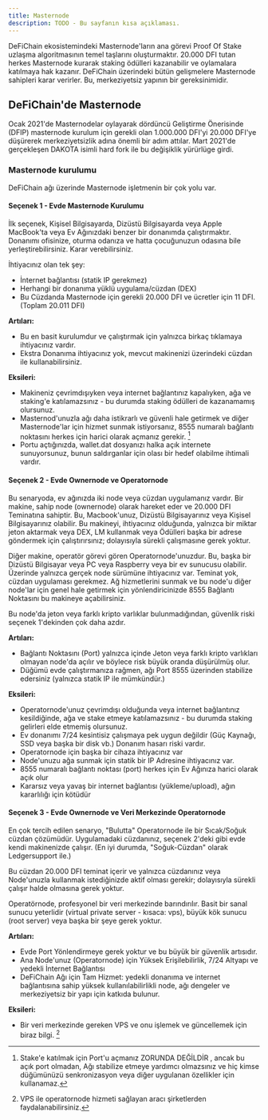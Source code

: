 ```yaml
---
title: Masternode
description: TODO - Bu sayfanın kısa açıklaması.
---
```


DeFiChain ekosistemindeki Masternode'ların ana görevi Proof Of Stake uzlaşma algoritmasının temel taşlarını oluşturmaktır. 20.000 DFI tutan herkes Masternode kurarak staking ödülleri kazanabilir ve oylamalara katılmaya hak kazanır. DeFiChain üzerindeki bütün gelişmelere Masternode sahipleri karar verirler. Bu, merkeziyetsiz yapının bir gereksinimidir.

## DeFiChain'de Masternode

Ocak 2021'de Masternodelar oylayarak dördüncü Geliştirme Önerisinde (DFIP) masternode kurulum için gerekli olan 1.000.000 DFI'yi 20.000 DFI'ye düşürerek merkeziyetsizlik adına önemli bir adım attılar. Mart 2021'de gerçekleşen DAKOTA isimli hard fork ile bu değişiklik yürürlüge girdi.

### Masternode kurulumu

DeFiChain ağı üzerinde Masternode işletmenin bir çok yolu var.

#### Seçenek 1 - Evde Masternode Kurulumu

İlk seçenek, Kişisel Bilgisayarda, Dizüstü Bilgisayarda veya Apple MacBook'ta veya Ev Ağınızdaki benzer bir donanımda çalıştırmaktır. Donanımı ofisinize, oturma odanıza ve hatta çocuğunuzun odasına bile yerleştirebilirsiniz. Karar verebilirsiniz.

İhtiyacınız olan tek şey:

- İnternet bağlantısı (statik IP gerekmez)
- Herhangi bir donanıma yüklü uygulama/cüzdan (DEX)
- Bu Cüzdanda Masternode için gerekli 20.000 DFI ve ücretler için 11 DFI. (Toplam 20.011 DFI)

**Artıları:**

- Bu en basit kurulumdur ve çalıştırmak için yalnızca birkaç tıklamaya ihtiyacınız vardır.
- Ekstra Donanıma ihtiyacınız yok, mevcut makinenizi üzerindeki cüzdan ile kullanabilirsiniz.

**Eksileri:**

- Makineniz çevrimdışıyken veya internet bağlantınız kapalıyken, ağa ve staking'e katılamazsınız - bu durumda staking ödülleri de kazanamamış olursunuz.
- Masternod'unuzla ağı daha istikrarlı ve güvenli hale getirmek ve diğer Masternode'lar için hizmet sunmak istiyorsanız, 8555 numaralı bağlantı noktasını herkes için harici olarak açmanız gerekir. [^1]
- Portu açtığınızda, wallet.dat dosyanızı halka açık internete sunuyorsunuz, bunun saldırganlar için olası bir hedef olabilme ihtimali vardır.

#### Seçenek 2 - Evde Ownernode ve Operatornode

Bu senaryoda, ev ağınızda iki node veya cüzdan uygulamanız vardır. Bir makine, sahip node (ownernode) olarak hareket eder ve 20.000 DFI Teminatına sahiptir. Bu, Macbook'unuz, Dizüstü Bilgisayarınız veya Kişisel Bilgisayarınız olabilir. Bu makineyi, ihtiyacınız olduğunda, yalnızca bir miktar jeton aktarmak veya DEX, LM kullanmak veya Ödülleri başka bir adrese göndermek için çalıştırırsınız; dolayısıyla sürekli çalışmasıne gerek yoktur.

Diğer makine, operatör görevi gören Operatornode'unuzdur. Bu, başka bir Dizüstü Bilgisayar veya PC veya Raspberry veya bir ev sunucusu olabilir. Üzerinde yalnızca gerçek node sürümüne ihtiyacınız var. Teminat yok, cüzdan uygulaması gerekmez. Ağ hizmetlerini sunmak ve bu node'u diğer node'lar için genel hale getirmek için yönlendiricinizde 8555 Bağlantı Noktasını bu makineye açabilirsiniz.

Bu node'da jeton veya farklı kripto varlıklar bulunmadığından, güvenlik riski seçenek 1'dekinden çok daha azdır.

**Artıları:**

- Bağlantı Noktasını (Port) yalnızca içinde Jeton veya farklı kripto varlıkları olmayan node'da açılır ve böylece risk büyük oranda düşürülmüş olur.
- Düğümü evde çalıştırmanıza rağmen, ağı Port 8555 üzerinden stabilize edersiniz (yalnızca statik IP ile mümkündür.)

**Eksileri:**

- Operatornode'unuz çevrimdışı olduğunda veya internet bağlantınız kesildiğinde, ağa ve stake etmeye katılamazsınız - bu durumda staking gelirleri elde etmemiş olursunuz.
- Ev donanımı 7/24 kesintisiz çalışmaya pek uygun değildir (Güç Kaynağı, SSD veya başka bir disk vb.) Donanım hasarı riski vardır.
- Operatornode için başka bir cihaza ihtiyacınız var
- Node'unuzu ağa sunmak için statik bir IP Adresine ihtiyacınız var.
- 8555 numaralı bağlantı noktası (port) herkes için Ev Ağınıza harici olarak açık olur
- Kararsız veya yavaş bir internet bağlantısı (yükleme/upload), ağın kararlılığı için kötüdür

#### Seçenek 3 - Evde Ownernode ve Veri Merkezinde Operatornode

En çok tercih edilen senaryo, "Bulutta" Operatornode ile bir Sıcak/Soğuk cüzdan çözümüdür. Uygulamadaki cüzdanınız, seçenek 2'deki gibi evde kendi makinenizde çalışır. (En iyi durumda, "Soğuk-Cüzdan" olarak Ledgersupport ile.)

Bu cüzdan 20.000 DFI teminat içerir ve yalnızca cüzdanınız veya Node'unuzla kullanmak istediğinizde aktif olması gerekir; dolayısıyla sürekli çalışır halde olmasına gerek yoktur.

Operatörnode, profesyonel bir veri merkezinde barındırılır. Basit bir sanal sunucu yeterlidir (virtual private server - kısaca: vps), büyük kök sunucu (root server) veya başka bir şeye gerek yoktur.

**Artıları:**

- Evde Port Yönlendirmeye gerek yoktur ve bu büyük bir güvenlik artısıdır.
- Ana Node'unuz (Operatornode) için Yüksek Erişilebilirlik, 7/24 Altyapı ve yedekli İnternet Bağlantısı
- DeFiChain Ağı için Tam Hizmet: yedekli donanıma ve internet bağlantısına sahip yüksek kullanılabilirlikli node, ağı dengeler ve merkeziyetsiz bir yapı için katkıda bulunur.

**Eksileri:**

- Bir veri merkezinde gereken VPS ve onu işlemek ve güncellemek için biraz bilgi. [^2]

[^1]: Stake'e katılmak için Port'u açmanız ZORUNDA DEĞİLDİR , ancak bu açık port olmadan, Ağı stabilize etmeye yardımcı olmazsınız ve hiç kimse düğümünüzü senkronizasyon veya diğer uygulanan özellikler için kullanamaz.
[^2]: VPS ile operatornode hizmeti sağlayan aracı şirketlerden faydalanabilirsiniz.
